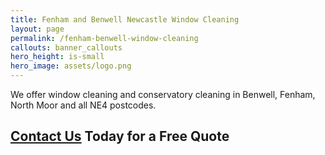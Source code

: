 ```yaml
---
title: Fenham and Benwell Newcastle Window Cleaning
layout: page
permalink: /fenham-benwell-window-cleaning
callouts: banner_callouts
hero_height: is-small
hero_image: assets/logo.png
---
```


We offer window cleaning and conservatory cleaning in Benwell, Fenham, North Moor and all NE4 postcodes.

## [Contact Us](/contact-us) Today for a Free Quote